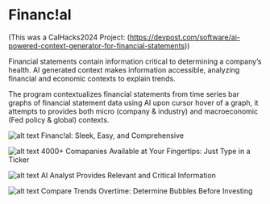 # Financ!al 

(This was a CalHacks2024 Project: (https://devpost.com/software/ai-powered-context-generator-for-financial-statements))

Financial statements contain information critical to determining a company’s health. AI generated context makes information accessible, analyzing financial and economic contexts to explain trends.

The program contextualizes financial statements from time series bar graphs of financial statement data using AI upon cursor hover of a graph, it attempts to provides both micro (company & industry) and macroeconomic (Fed policy & global) contexts.

![alt text](https://d112y698adiu2z.cloudfront.net/photos/production/software_photos/003/093/315/datas/original.png)
Financ!al: Sleek, Easy, and Comprehensive

![alt text](https://d112y698adiu2z.cloudfront.net/photos/production/software_photos/003/093/317/datas/original.png)
4000+ Comapanies Available at Your Fingertips: Just Type in a Ticker

![alt text](https://d112y698adiu2z.cloudfront.net/photos/production/software_photos/003/093/318/datas/original.png)
AI Analyst Provides Relevant and Critical Information

![alt text](https://d112y698adiu2z.cloudfront.net/photos/production/software_photos/003/093/322/datas/original.png)
Compare Trends Overtime: Determine Bubbles Before Investing
